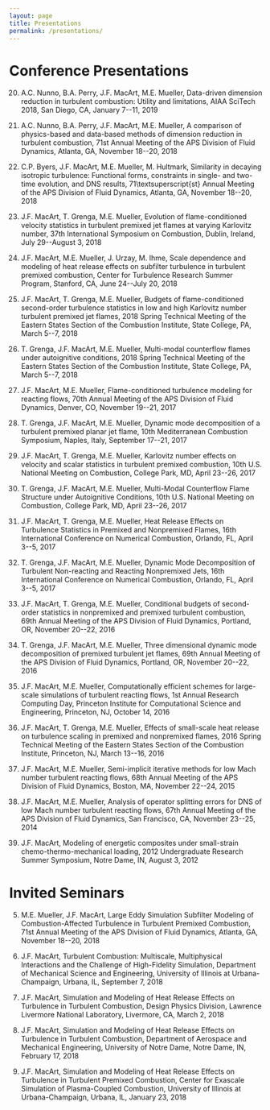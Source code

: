 ```yaml
---
layout: page
title: Presentations
permalink: /presentations/
---
```



# Conference Presentations

20. A.C. Nunno, B.A. Perry, J.F. MacArt, M.E. Mueller, Data-driven dimension reduction in turbulent combustion: Utility and limitations, AIAA SciTech 2018, San Diego, CA, January 7--11, 2019


19. A.C. Nunno, B.A. Perry, J.F. MacArt, M.E. Mueller, A comparison of physics-based and data-based methods of dimension reduction in turbulent combustion, 71st Annual Meeting of the APS Division of Fluid Dynamics, Atlanta, GA, November 18--20, 2018


18. C.P. Byers, J.F. MacArt, M.E. Mueller, M. Hultmark, Similarity in decaying isotropic turbulence: Functional forms, constraints in single- and two-time evolution, and DNS results, 71\textsuperscript{st} Annual Meeting of the APS Division of Fluid Dynamics, Atlanta, GA, November 18--20, 2018


17. J.F. MacArt, T. Grenga, M.E. Mueller, Evolution of flame-conditioned velocity statistics in turbulent premixed jet flames at varying Karlovitz number, 37th International Symposium on Combustion, Dublin, Ireland, July 29--August 3, 2018


16. J.F. MacArt, M.E. Mueller, J. Urzay, M. Ihme, Scale dependence and modeling of heat release effects on subfilter turbulence in turbulent premixed combustion, Center for Turbulence Research Summer Program, Stanford, CA, June 24--July 20, 2018


15. J.F. MacArt, T. Grenga, M.E. Mueller, Budgets of flame-conditioned second-order turbulence statistics in low and high Karlovitz number turbulent premixed jet flames, 2018 Spring Technical Meeting of the Eastern States Section of the Combustion Institute, State College, PA, March 5--7, 2018


14. T. Grenga, J.F. MacArt, M.E. Mueller, Multi-modal counterflow flames under autoignitive conditions, 2018 Spring Technical Meeting of the Eastern States Section of the Combustion Institute, State College, PA, March 5--7, 2018


13. J.F. MacArt, M.E. Mueller, Flame-conditioned turbulence modeling for reacting flows, 70th Annual Meeting of the APS Division of Fluid Dynamics, Denver, CO, November 19--21, 2017


12. T. Grenga, J.F. MacArt, M.E. Mueller, Dynamic mode decomposition of a turbulent premixed planar jet flame, 10th Mediterranean Combustion Symposium, Naples, Italy, September 17--21, 2017


11. J.F. MacArt, T. Grenga, M.E. Mueller, Karlovitz number effects on velocity and scalar statistics in turbulent premixed combustion, 10th U.S. National Meeting on Combustion, College Park, MD, April 23--26, 2017


10. T. Grenga, J.F. MacArt, M.E. Mueller, Multi-Modal Counterflow Flame Structure under Autoignitive Conditions, 10th U.S. National Meeting on Combustion, College Park, MD, April 23--26, 2017


9. J.F. MacArt, T. Grenga, M.E. Mueller, Heat Release Effects on Turbulence Statistics in Premixed and Nonpremixed Flames, 16th International Conference on Numerical Combustion, Orlando, FL, April 3--5, 2017


8. T. Grenga, J.F. MacArt, M.E. Mueller, Dynamic Mode Decomposition of Turbulent Non-reacting and Reacting Nonpremixed Jets, 16th International Conference on Numerical Combustion, Orlando, FL, April 3--5, 2017


7. J.F. MacArt, T. Grenga, M.E. Mueller, Conditional budgets of second-order statistics in nonpremixed and premixed turbulent combustion, 69th Annual Meeting of the APS Division of Fluid Dynamics, Portland, OR, November 20--22, 2016


6. T. Grenga, J.F. MacArt, M.E. Mueller, Three dimensional dynamic mode decomposition of premixed turbulent jet flames, 69th Annual Meeting of the APS Division of Fluid Dynamics, Portland, OR, November 20--22, 2016


5. J.F. MacArt, M.E. Mueller, Computationally efficient schemes for large-scale simulations of turbulent reacting flows, 1st Annual Research Computing Day, Princeton Institute for Computational Science and Engineering, Princeton, NJ, October 14, 2016


4. J.F. MacArt, T. Grenga, M.E. Mueller, Effects of small-scale heat release on turbulence scaling in premixed and nonpremixed flames, 2016 Spring Technical Meeting of the Eastern States Section of the Combustion Institute, Princeton, NJ, March 13--16, 2016


3. J.F. MacArt, M.E. Mueller,  Semi-implicit iterative methods for low Mach number turbulent reacting flows, 68th Annual Meeting of the APS Division of Fluid Dynamics, Boston, MA, November 22--24, 2015


2. J.F. MacArt, M.E. Mueller,  Analysis of operator splitting errors for DNS of low Mach number turbulent reacting flows, 67th Annual Meeting of the APS Division of Fluid Dynamics, San Francisco, CA, November 23--25, 2014


1. J.F. MacArt,  Modeling of energetic composites under small-strain chemo-thermo-mechanical loading,  2012 Undergraduate Research Summer Symposium, Notre Dame, IN, August 3, 2012




# Invited Seminars


5. M.E. Mueller, J.F. MacArt, Large Eddy Simulation Subfilter Modeling of Combustion-Affected Turbulence in Turbulent Premixed Combustion, 71st Annual Meeting of the APS Division of Fluid Dynamics, Atlanta, GA, November 18--20, 2018

4. J.F. MacArt, Turbulent Combustion: Multiscale, Multiphysical Interactions and the Challenge of High-Fidelity Simulation, Department of Mechanical Science and Engineering, University of Illinois at Urbana-Champaign, Urbana, IL, September 7, 2018

3. J.F. MacArt, Simulation and Modeling of Heat Release Effects on Turbulence in Turbulent Combustion, Design Physics Division, Lawrence Livermore National Laboratory, Livermore, CA, March 2, 2018

2. J.F. MacArt, Simulation and Modeling of Heat Release Effects on Turbulence in Turbulent Combustion, Department of Aerospace and Mechanical Engineering, University of Notre Dame, Notre Dame, IN, February 17, 2018

1. J.F. MacArt, Simulation and Modeling of Heat Release Effects on Turbulence in Turbulent Premixed Combustion, Center for Exascale Simulation of Plasma-Coupled Combustion, University of Illinois at Urbana-Champaign, Urbana, IL, January 23, 2018